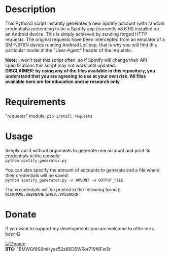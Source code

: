 # Description
This Python3 script instantly generates a new Spotify account (with random credentials) pretending to be a Spotify app (currently v8.6.16) installed on an Android device. This is simply achieved by sending forged HTTP requests. The original requests have been intercepted from an emulator of a SM-N976N device running Android Lollipop, that is why you will find this particular model in the "User-Agent" header of the requests.

**Note:** I won't test this script often, so if Spotify will change their API specifications this script may not work until updated.<br>
**DISCLAIMER: by using any of the files available in this repository, you understand that you are agreeing to use at your own risk. All files available here are for education and/or research only**

# Requirements
"requests" module: `pip install requests`

# Usage
Simply run it without arguments to generate one account and print its credentials to the console:<br>
`python spotify_generator.py`

You can also specify the amount of accounts to generate and a file where their credentials will be saved:<br>
`python spotify_generator.py -n AMOUNT -o OUTPUT_FILE`

The creadentials will be printed in the following format:<br>
`NICKNAME:USERNAME:EMAIL:PASSWORD`

# Donate
If you want to support my developments you are welcome to offer me a beer :smiley:

[![Donate](https://img.shields.io/badge/Donate-PayPal-green.svg)](https://www.paypal.com/donate?business=P9UVNFTYEGTUE&currency_code=EUR)<br>
**BTC:** 1BMWGf8S9mHyaz52a85D6WRor719f6Fw5r
